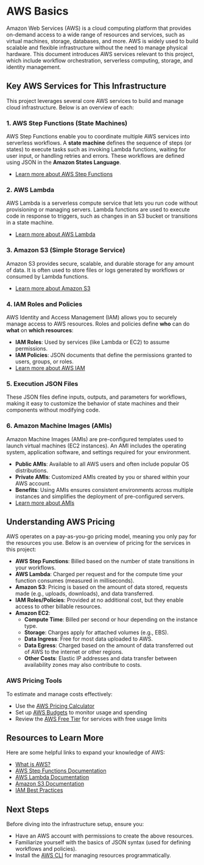 # AWS Basics

Amazon Web Services (AWS) is a cloud computing platform that provides on-demand access to a wide range of resources and services, such as virtual machines, storage, databases, and more. AWS is widely used to build scalable and flexible infrastructure without the need to manage physical hardware. This document introduces AWS services relevant to this project, which include workflow orchestration, serverless computing, storage, and identity management.  


## Key AWS Services for This Infrastructure

This project leverages several core AWS services to build and manage cloud infrastructure. Below is an overview of each:

### 1. **AWS Step Functions (State Machines)**
AWS Step Functions enable you to coordinate multiple AWS services into serverless workflows. A **state machine** defines the sequence of steps (or states) to execute tasks such as invoking Lambda functions, waiting for user input, or handling retries and errors. These workflows are defined using JSON in the **Amazon States Language**. 
- [Learn more about AWS Step Functions](https://aws.amazon.com/step-functions/)

### 2. **AWS Lambda**
AWS Lambda is a serverless compute service that lets you run code without provisioning or managing servers. Lambda functions are used to execute code in response to triggers, such as changes in an S3 bucket or transitions in a state machine.
- [Learn more about AWS Lambda](https://aws.amazon.com/lambda/)

### 3. **Amazon S3 (Simple Storage Service)**
Amazon S3 provides secure, scalable, and durable storage for any amount of data. It is often used to store files or logs generated by workflows or consumed by Lambda functions.
- [Learn more about Amazon S3](https://aws.amazon.com/s3/)

### 4. **IAM Roles and Policies**
AWS Identity and Access Management (IAM) allows you to securely manage access to AWS resources. Roles and policies define **who** can do **what** on **which resources**:
- **IAM Roles**: Used by services (like Lambda or EC2) to assume permissions.
- **IAM Policies**: JSON documents that define the permissions granted to users, groups, or roles.
- [Learn more about AWS IAM](https://aws.amazon.com/iam/)

### 5. **Execution JSON Files**
These JSON files define inputs, outputs, and parameters for workflows, making it easy to customize the behavior of state machines and their components without modifying code.

### 6. **Amazon Machine Images (AMIs)**  
Amazon Machine Images (AMIs) are pre-configured templates used to launch virtual machines (EC2 instances). An AMI includes the operating system, application software, and settings required for your environment.  
- **Public AMIs**: Available to all AWS users and often include popular OS distributions.  
- **Private AMIs**: Customized AMIs created by you or shared within your AWS account.  
- **Benefits**: Using AMIs ensures consistent environments across multiple instances and simplifies the deployment of pre-configured servers.  
- [Learn more about AMIs](https://docs.aws.amazon.com/AWSEC2/latest/UserGuide/AMIs.html)  

## Understanding AWS Pricing

AWS operates on a pay-as-you-go pricing model, meaning you only pay for the resources you use. Below is an overview of pricing for the services in this project:

- **AWS Step Functions**: Billed based on the number of state transitions in your workflows.
- **AWS Lambda**: Charged per request and for the compute time your function consumes (measured in milliseconds).
- **Amazon S3**: Pricing is based on the amount of data stored, requests made (e.g., uploads, downloads), and data transferred.
- **IAM Roles/Policies**: Provided at no additional cost, but they enable access to other billable resources.
- **Amazon EC2**:  
  - **Compute Time**: Billed per second or hour depending on the instance type.  
  - **Storage**: Charges apply for attached volumes (e.g., EBS).  
  - **Data Ingress**: Free for most data uploaded to AWS.  
  - **Data Egress**: Charged based on the amount of data transferred out of AWS to the internet or other regions. 
  - **Other Costs**: Elastic IP addresses and data transfer between availability zones may also contribute to costs.  


### AWS Pricing Tools
To estimate and manage costs effectively:
- Use the [AWS Pricing Calculator](https://calculator.aws/)
- Set up [AWS Budgets](https://aws.amazon.com/aws-cost-management/aws-budgets/) to monitor usage and spending
- Review the [AWS Free Tier](https://aws.amazon.com/free/) for services with free usage limits

## Resources to Learn More
Here are some helpful links to expand your knowledge of AWS:
- [What is AWS?](https://aws.amazon.com/what-is-aws/)
- [AWS Step Functions Documentation](https://docs.aws.amazon.com/step-functions/)
- [AWS Lambda Documentation](https://docs.aws.amazon.com/lambda/)
- [Amazon S3 Documentation](https://docs.aws.amazon.com/s3/)
- [IAM Best Practices](https://docs.aws.amazon.com/IAM/latest/UserGuide/best-practices.html)

## Next Steps
Before diving into the infrastructure setup, ensure you:
- Have an AWS account with permissions to create the above resources.
- Familiarize yourself with the basics of JSON syntax (used for defining workflows and policies).
- Install the [AWS CLI](https://aws.amazon.com/cli/) for managing resources programmatically.
